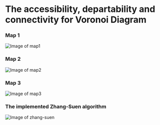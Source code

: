 # The accessibility, departability and connectivity for Voronoi Diagram

### Map 1

![Image of map1](https://github.com/ancker1/RCA5-PRO/blob/master/Test/Roadmap/VoronoiDiagram/Visibility%20-%20Voronoi%20Diagram%20-%20Map%201.gif)

### Map 2

![Image of map2](https://github.com/ancker1/RCA5-PRO/blob/master/Test/Roadmap/VoronoiDiagram/Visibility%20-%20Voronoi%20Diagram%20-%20Map%202.gif)

### Map 3

![Image of map3](https://github.com/ancker1/RCA5-PRO/blob/master/Test/Roadmap/VoronoiDiagram/Visibility%20-%20Voronoi%20Diagram%20-%20Map%203.gif)

### The implemented Zhang-Suen algorithm

![Image of zhang-suen](https://github.com/ancker1/RCA5-PRO/blob/master/Test/Roadmap/VoronoiDiagram/Implemented_Zhang-Suen.gif)
